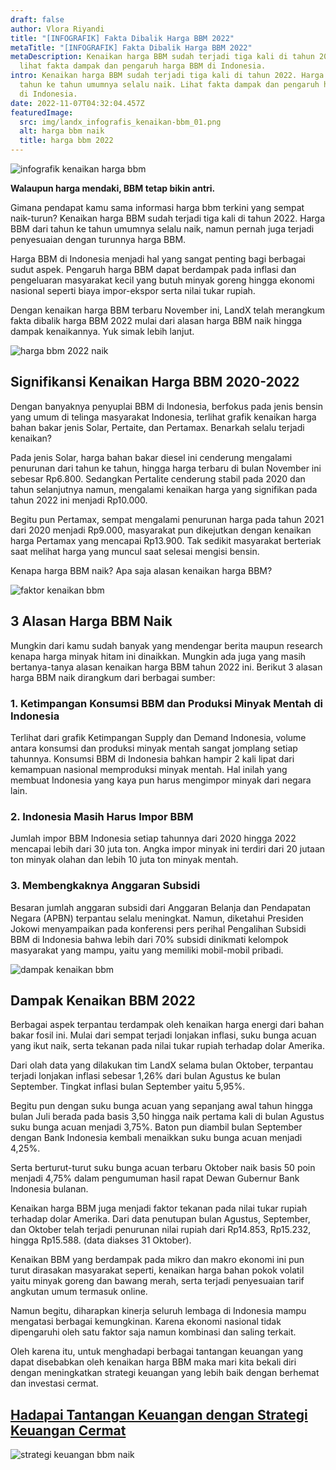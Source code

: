 ```yaml
---
draft: false
author: Vlora Riyandi
title: "[INFOGRAFIK] Fakta Dibalik Harga BBM 2022"
metaTitle: "[INFOGRAFIK] Fakta Dibalik Harga BBM 2022"
metaDescription: Kenaikan harga BBM sudah terjadi tiga kali di tahun 2022. Yuk
  lihat fakta dampak dan pengaruh harga BBM di Indonesia.
intro: Kenaikan harga BBM sudah terjadi tiga kali di tahun 2022. Harga BBM dari
  tahun ke tahun umumnya selalu naik. Lihat fakta dampak dan pengaruh harga BBM
  di Indonesia.
date: 2022-11-07T04:32:04.457Z
featuredImage:
  src: img/landx_infografis_kenaikan-bbm_01.png
  alt: harga bbm naik
  title: harga bbm 2022
---
```

![infografik kenaikan harga bbm](https://lh3.googleusercontent.com/WI4UGwVkuCDu7UFadwUyLLhhrbQr2LXv05foDgmz5UCE2GTl3A4XtJrQiFSQN5tiFu044gsEDAWbp-dzL97sW5t48IDxbG6HJ3ohjCrSezCdSz2QtETjTU6Ia-AYPQDQNHtxMFUVo4Ha58NnXJ6jbM77dM89IIpxqz8Fk9OV0xf5yhdIjwr0fOFkGPSGDg "infografik kenaikan harga bbm")

**Walaupun harga mendaki, BBM tetap bikin antri.**

Gimana pendapat kamu sama informasi harga bbm terkini yang sempat naik-turun? Kenaikan harga BBM sudah terjadi tiga kali di tahun 2022. Harga BBM dari tahun ke tahun umumnya selalu naik, namun pernah juga terjadi penyesuaian dengan turunnya harga BBM.

Harga BBM di Indonesia menjadi hal yang sangat penting bagi berbagai sudut aspek. Pengaruh harga BBM dapat berdampak pada inflasi dan pengeluaran masyarakat kecil yang butuh minyak goreng hingga ekonomi nasional seperti biaya impor-ekspor serta nilai tukar rupiah.

Dengan kenaikan harga BBM terbaru November ini, LandX telah merangkum fakta dibalik harga BBM 2022 mulai dari alasan harga BBM naik hingga dampak kenaikannya. Yuk simak lebih lanjut.

![harga bbm 2022 naik](https://lh4.googleusercontent.com/6zCb2AAd-AqB0Wi2kCpLn-3oQvypH_Gmx0bBSXX_pxOHVcts-yMqtM-gDX5Y0R85G5MHeJL4mlx2x28pd1nmlZLuREjaxU1D7cMS2p81vBLh6u9zGddgOSWE-JcuP43-3Py6Fomc8hXBsRoGnYI0Ot39uKdB16IzqVxXM3CGW0DxNT-Xw6mpKzqhtcFg1g "harga bbm 2022 naik")

## Signifikansi Kenaikan Harga BBM 2020-2022

Dengan banyaknya penyuplai BBM di Indonesia, berfokus pada jenis bensin yang umum di telinga masyarakat Indonesia, terlihat grafik kenaikan harga bahan bakar jenis Solar, Pertaite, dan Pertamax. Benarkah selalu terjadi kenaikan?

Pada jenis Solar, harga bahan bakar diesel ini cenderung mengalami penurunan dari tahun ke tahun, hingga harga terbaru di bulan November ini sebesar Rp6.800. Sedangkan Pertalite cenderung stabil pada 2020 dan tahun selanjutnya namun, mengalami kenaikan harga yang signifikan pada tahun 2022 ini menjadi Rp10.000.

Begitu pun Pertamax, sempat mengalami penurunan harga pada tahun 2021 dari 2020 menjadi Rp9.000, masyarakat pun dikejutkan dengan kenaikan harga Pertamax yang mencapai Rp13.900. Tak sedikit masyarakat berteriak saat melihat harga yang muncul saat selesai mengisi bensin.

Kenapa harga BBM naik? Apa saja alasan kenaikan harga BBM?

![faktor kenaikan bbm](https://lh5.googleusercontent.com/CfMlgWkOXHzUGF_GWzY0bqkjvzE_4dzLnB6SWwvKnSizcNWUVV01nKBbqvwdcny-JOnHX1cIZgorq37GVqeRLRP8g85txJ6rWFgQkIjWlWe04hfyVjHAvLW9IannEjYMdLyt8aGejtA8NT_Ps1Isif7PqraK-5jPAjVzU9rCh5SKjeUtNZt1q-hQEoAYUw "alasan harga bbm naik")

## 3 Alasan Harga BBM Naik 

Mungkin dari kamu sudah banyak yang mendengar berita maupun research kenapa harga minyak hitam ini dinaikkan. Mungkin ada juga yang masih bertanya-tanya alasan kenaikan harga BBM tahun 2022 ini. Berikut 3 alasan harga BBM naik dirangkum dari berbagai sumber:

### 1. Ketimpangan Konsumsi BBM dan Produksi Minyak Mentah di Indonesia

Terlihat dari grafik Ketimpangan Supply dan Demand Indonesia, volume antara konsumsi dan produksi minyak mentah sangat jomplang setiap tahunnya. Konsumsi BBM di Indonesia bahkan hampir 2 kali lipat dari kemampuan nasional memproduksi minyak mentah. Hal inilah yang membuat Indonesia yang kaya pun harus mengimpor minyak dari negara lain.

### 2. Indonesia Masih Harus Impor BBM

Jumlah impor BBM Indonesia setiap tahunnya dari 2020 hingga 2022 mencapai lebih dari 30 juta ton. Angka impor minyak ini terdiri dari 20 jutaan ton minyak olahan dan lebih 10 juta ton minyak mentah. 

### 3. Membengkaknya Anggaran Subsidi

Besaran jumlah anggaran subsidi dari Anggaran Belanja dan Pendapatan Negara (APBN) terpantau selalu meningkat. Namun, diketahui Presiden Jokowi menyampaikan pada konferensi pers perihal Pengalihan Subsidi BBM di Indonesia bahwa lebih dari 70% subsidi dinikmati kelompok masyarakat yang mampu, yaitu yang memiliki mobil-mobil pribadi.

![dampak kenaikan bbm](https://lh3.googleusercontent.com/jwb99vItK2Q4fAPa7krjrhkTlEEyHFrmGLAdhPIRztQkey04afL_079UqFu3JMEzArqmr72RcMgbmuqq7w5jqm9xMRCK29MYaJuI32FrdSDZ82Up-CciffbeOaIfL9qSgprEavwvUzZ-4IM6W7LNH6wBOXooqFQwumjDivZQv2IEYW6CyQkcm4gP66FQPQ "dampak kenaikan bbm")

## Dampak Kenaikan BBM 2022

Berbagai aspek terpantau terdampak oleh kenaikan harga energi dari bahan bakar fosil ini. Mulai dari sempat terjadi lonjakan inflasi, suku bunga acuan yang ikut naik, serta tekanan pada nilai tukar rupiah terhadap dolar Amerika.

Dari olah data yang dilakukan tim LandX selama bulan Oktober, terpantau terjadi lonjakan inflasi sebesar 1,26% dari bulan Agustus ke bulan September. Tingkat inflasi bulan September yaitu 5,95%. 

Begitu pun dengan suku bunga acuan yang sepanjang awal tahun hingga bulan Juli berada pada basis 3,50 hingga naik pertama kali di bulan Agustus suku bunga acuan menjadi 3,75%. Baton pun diambil bulan September dengan Bank Indonesia kembali menaikkan suku bunga acuan menjadi 4,25%.

Serta berturut-turut suku bunga acuan terbaru Oktober naik basis 50 poin menjadi 4,75% dalam pengumuman hasil rapat Dewan Gubernur Bank Indonesia bulanan.

Kenaikan harga BBM juga menjadi faktor tekanan pada nilai tukar rupiah terhadap dolar Amerika. Dari data penutupan bulan Agustus, September, dan Oktober telah terjadi penurunan nilai rupiah dari Rp14.853, Rp15.232, hingga Rp15.588. (data diakses 31 Oktober).

Kenaikan BBM yang berdampak pada mikro dan makro ekonomi ini pun turut dirasakan masyarakat seperti, kenaikan harga bahan pokok volatil yaitu minyak goreng dan bawang merah, serta terjadi penyesuaian tarif angkutan umum termasuk online.

Namun begitu, diharapkan kinerja seluruh lembaga di Indonesia mampu mengatasi berbagai kemungkinan. Karena ekonomi nasional tidak dipengaruhi oleh satu faktor saja namun kombinasi dan saling terkait.

Oleh karena itu, untuk menghadapi berbagai tantangan keuangan yang dapat disebabkan oleh kenaikan harga BBM maka mari kita bekali diri dengan meningkatkan strategi keuangan yang lebih baik dengan berhemat dan investasi cermat.

## [Hadapai Tantangan Keuangan dengan Strategi Keuangan Cermat](https://app.landx.id/?utm_source=Organic+Page&utm_medium=Content+Blog&utm_campaign=BlogLandX&utm_id=Blog)

![strategi keuangan bbm naik](https://lh3.googleusercontent.com/1pxPsKPYYdCgTbUGq6_0FectjZX7ywV-Xz3orAnae0KyXelqjucFSoIfhbVQSBUjXcDfNvwqVbJOZUKDBZHxfCAkdMIisR90cqta1uth7lf0kNPl4e3po76Yy3ANNW5XSFBysWyCoi_D4tbMhDG2SxjcVIJFeFbKs3zKEW65ilLc6F2sCdY7AjhBpSih8g "strategi keuangan bbm naik")